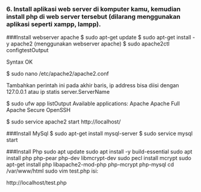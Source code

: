 ###  6. Install aplikasi web server di komputer kamu, kemudian install php di web server tersebut (dilarang menggunakan aplikasi seperti xampp, lampp).

###Install webserver apache
$ sudo apt-get update
$ sudo apt-get install -y apache2 (menggunakan webserver apache)
$ sudo apache2ctl configtestOutput

Syntax OK

$ sudo nano /etc/apache2/apache2.conf

Tambahkan perintah ini pada akhir baris, ip address bisa diisi dengan 127.0.0.1 atau ip statis server.ServerName 

$ sudo ufw app listOutput
Available applications:
  Apache
  Apache Full
  Apache Secure
  OpenSSH

$ sudo service apache2 start
http://localhost/

###Install MySql
$ sudo apt-get install mysql-server
$ sudo service mysql start

###Install Php
sudo apt update
sudo apt install -y build-essential
sudo apt install php php-pear php-dev libmcrypt-dev
sudo pecl install mcrypt
sudo apt-get install php libapache2-mod-php php-mcrypt php-mysql
cd /var/www/html
sudo vim test.php
isi:
	<?php 
		phpinfo(); 
	?>

http://localhost/test.php
